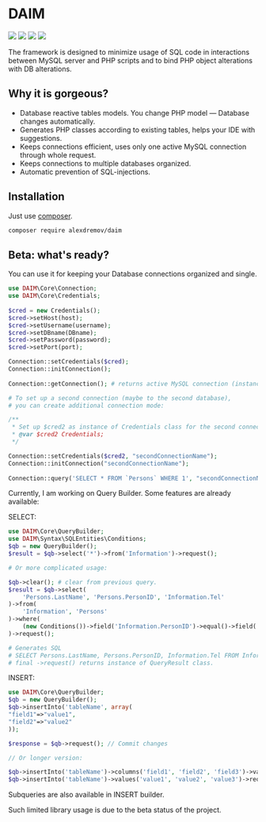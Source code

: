 # DAIM
![](https://img.shields.io/badge/status-beta-red)
![](https://img.shields.io/circleci/build/github/AlexRoar/DAIM/master)
![](https://img.shields.io/github/repo-size/AlexRoar/DAIM)
![](https://img.shields.io/github/last-commit/AlexRoar/DAIM)

The framework is designed to minimize usage of SQL code in interactions between MySQL server and PHP scripts and to bind PHP object alterations with DB alterations.

## Why it is gorgeous?

- Database reactive tables models. You change PHP model — Database changes automatically.
- Generates PHP classes according to existing tables, helps your IDE with suggestions.
- Keeps connections efficient, uses only one active MySQL connection through whole request.
- Keeps connections to multiple databases organized.
- Automatic prevention of SQL-injections.

## Installation

Just use [composer](https://getcomposer.org).
```bash
composer require alexdremov/daim
```

## Beta: what's ready?

You can use it for keeping your Database connections organized and single.
```php
use DAIM\Core\Connection;
use DAIM\Core\Credentials;
    
$cred = new Credentials();
$cred->setHost(host);
$cred->setUsername(username);
$cred->setDBname(DBname);
$cred->setPassword(password);
$cred->setPort(port);

Connection::setCredentials($cred);
Connection::initConnection();
   
Connection::getConnection(); # returns active MySQL connection (instance of mysqli class);

# To set up a second connection (maybe to the second database),
# you can create additional connection mode:

/**
 * Set up $cred2 as instance of Credentials class for the second connection
 * @var $cred2 Credentials;
 */

Connection::setCredentials($cred2, "secondConnectionName");
Connection::initConnection("secondConnectionName");
    
Connection::query('SELECT * FROM `Persons` WHERE 1', "secondConnectionName");
```

Currently, I am working on Query Builder. Some features are already available:

SELECT:
```php
use DAIM\Core\QueryBuilder;
use DAIM\Syntax\SQLEntities\Conditions;
$qb = new QueryBuilder();
$result = $qb->select('*')->from('Information')->request();

# Or more complicated usage:

$qb->clear(); # clear from previous query.
$result = $qb->select(
    'Persons.LastName', 'Persons.PersonID', 'Information.Tel'
)->from(
    'Information', 'Persons'
)->where(
    (new Conditions())->field('Information.PersonID')->equal()->field('Persons.PersonID')
)->request();

# Generates SQL
# SELECT Persons.LastName, Persons.PersonID, Information.Tel FROM Information, Persons WHERE Information.PersonID = Persons.PersonID
# final ->request() returns instance of QueryResult class.
```
INSERT:
```php
use DAIM\Core\QueryBuilder;
$qb = new QueryBuilder();
$qb->insertInto('tableName', array(
"field1"=>"value1",
"field2"=>"value2"
));

$response = $qb->request(); // Commit changes

// Or longer version:

$qb->insertInto('tableName')->columns('field1', 'field2', 'field3')->values('value1', 'value2', 'value3')->request();
$qb->insertInto('tableName')->values('value1', 'value2', 'value3')->request();
```
Subqueries are also available in INSERT builder.

Such limited library usage is due to the beta status of the project.
